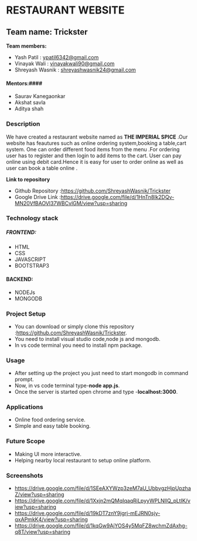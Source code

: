 # **RESTAURANT WEBSITE**
## Team name: Trickster
**Team members:**
* Yash Patil : ypatil6342@gmail.com
* Vinayak Wali : vinayakwali90@gmail.com
* Shreyash Wasnik : shreyashwasnik24@gmail.com
#### Mentors:####
* Saurav Kanegaonkar
* Akshat savla
* Aditya shah

### Description  ###
We have created a restaurant website named as **THE IMPERIAL SPICE** .Our website has feautures such as online ordering system,booking a table,cart system.
One can order different food items from the menu .For ordering user has to register and then login to add items to the cart.
User can pay online using debit card.Hence it is easy for user to order online as well as user can book a table online .  

**Link to repository**
* Github Repository :https://github.com/ShreyashWasnik/Trickster
* Google Drive Link :https://drive.google.com/file/d/1HnTn8lk2DQv-MN20VfBAOVl37WBCvlGM/view?usp=sharing

### Technology stack ###
##### FRONTEND: #####
* HTML
* CSS
* JAVASCRIPT
* BOOTSTRAP3
#### BACKEND: #####
* NODEJs
* MONGODB

### Project Setup ###
* You can download or simply clone this repository :https://github.com/ShreyashWasnik/Trickster.
* You need to install visual studio code,node js and mongodb.  
* In vs code terminal you need to install npm package.

### Usage ###
* After setting up the project you just need to start mongodb in command prompt.
* Now, in vs code terminal type-**node app.js**.
* Once the server is started open chrome and type -**localhost:3000**.
### Applications ###
* Online food ordering service.
* Simple and easy table booking. 
### Future Scope ###
* Making UI more interactive.
* Helping nearby local restaurant to setup online platform. 
### Screenshots ###
* https://drive.google.com/file/d/1SEeAXYWzp3zeM7aU_UbbvgzHjpUpzhaZ/view?usp=sharing
* https://drive.google.com/file/d/1Xxjn2mQMqIqaqRiLpyyWPLNllQ_pLtIK/view?usp=sharing
* https://drive.google.com/file/d/19kDT7znY9jgrj-mEJRN0sjy-qxAPmkK4/view?usp=sharing
* https://drive.google.com/file/d/1kqGw9AjYOS4y5MqFZ8wchmZdAxhg-q8T/view?usp=sharing


